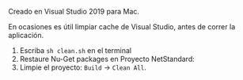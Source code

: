 Creado en Visual Studio 2019 para Mac.

En ocasiones es útil limpiar cache de Visual Studio, antes de correr la aplicación.

  1. Escriba `sh clean.sh` en el terminal
  2. Restaure Nu-Get packages en Proyecto NetStandard:
  3. Limpie el proyecto: `Build` -> `Clean All`.
